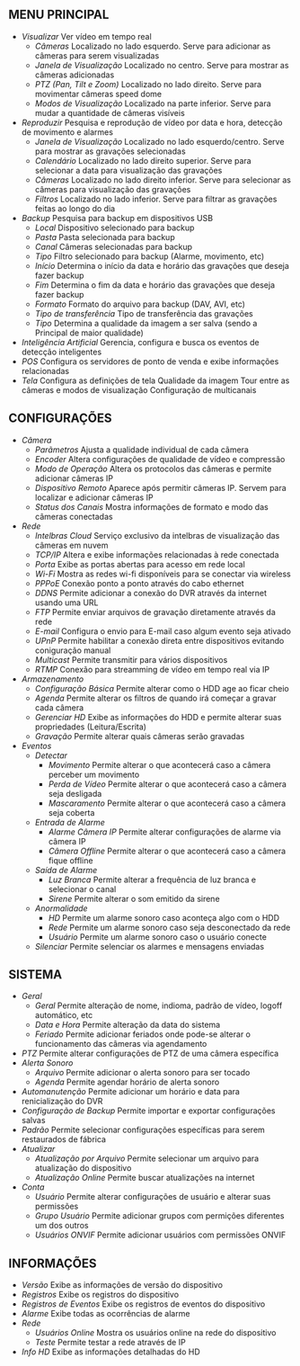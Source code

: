 ## MENU PRINCIPAL

- *Visualizar*
	Ver vídeo em tempo real
	- *Câmeras*
		Localizado no lado esquerdo. Serve para adicionar as câmeras para serem visualizadas
	- *Janela de Visualização*
		Localizado no centro. Serve para mostrar as câmeras adicionadas
	- *PTZ (Pan, Tilt e  Zoom)*
		Localizado no lado direito. Serve para movimentar câmeras speed dome
	- *Modos de Visualização*
		Localizado na parte inferior. Serve para mudar a quantidade de câmeras visíveis
- *Reproduzir*
	Pesquisa e reprodução de vídeo por data e hora, detecção de movimento e alarmes
	- *Janela de Visualização*
		Localizado no lado esquerdo/centro. Serve para mostrar as gravações selecionadas
	- *Calendário*
		Localizado no lado direito superior. Serve para selecionar a data para visualização das gravações
	- *Câmeras*
		Localizado no lado direito inferior. Serve para selecionar as câmeras para visualização das gravações
	- *Filtros*
		Localizado no lado inferior. Serve para filtrar as gravações feitas ao longo do dia
- *Backup*
	Pesquisa para backup em dispositivos USB
	- *Local*
		Dispositivo selecionado para backup
	- *Pasta*
		Pasta selecionada para backup
	- *Canal*
		Câmeras selecionadas para backup
	- *Tipo*
		Filtro selecionado para backup (Alarme, movimento, etc)
	- *Início*
		Determina o início da data e horário das gravações que deseja fazer backup
	- *Fim*
		Determina o fim da data e horário das gravações que deseja fazer backup
	- *Formato*
		Formato do arquivo para backup (DAV, AVI, etc)
	- *Tipo de transferência*
		Tipo de transferência das gravações
	- *Tipo*
		Determina a qualidade da imagem a ser salva (sendo a Principal de maior qualidade)
- *Inteligência Artificial*
	Gerencia, configura e busca os eventos de detecção inteligentes
- *POS*
	Configura os servidores de ponto de venda e exibe informações relacionadas
- *Tela*
	Configura as definições de tela
	Qualidade da imagem
	Tour entre as câmeras e modos de visualização
	Configuração de multicanais

## CONFIGURAÇÕES

- *Câmera*
	- *Parãmetros*
		Ajusta a qualidade individual de cada cãmera
	- *Encoder*
		Altera configurações de qualidade de vídeo e compressão
	- *Modo de Operação*
		Altera os protocolos das câmeras e permite adicionar câmeras IP
	- *Dispositivo Remoto*
		Aparece após permitir cãmeras IP. Servem para localizar e adicionar câmeras IP
	- *Status dos Canais*
		Mostra informações de formato e modo das câmeras conectadas
- *Rede*
	- *Intelbras Cloud*
		Serviço exclusivo da intelbras de visualização das câmeras em nuvem
	- *TCP/IP*
		Altera e exibe informações relacionadas à rede conectada
	- *Porta*
		Exibe as portas abertas para acesso em rede local
	- *Wi-Fi*
		Mostra as redes wi-fi disponíveis para se conectar via wireless
	- *PPPoE*
		Conexão ponto a ponto através do cabo ethernet
	- *DDNS*
		Permite adicionar a conexão do DVR através da internet usando uma URL
	- *FTP*
		Permite enviar arquivos de gravação diretamente através da rede
	- *E-mail*
		Configura o envio para E-mail caso algum evento seja ativado
	- *UPnP*
		Permite habilitar a conexão direta entre dispositivos evitando coniguração manual
	- *Multicast*
		Permite transmitir para vários dispositivos
	- *RTMP*
		Conexão para streamming de vídeo em tempo real via IP
- *Armazenamento*
	- *Configuração Básica*
		Permite alterar como o HDD age ao ficar cheio
	- *Agenda*
		Permite alterar os filtros de quando irá começar a gravar cada câmera
	- *Gerenciar HD*
		Exibe as informações do HDD e permite alterar  suas propriedades (Leitura/Escrita)
	- *Gravação*
		Permite alterar quais câmeras serão gravadas
- *Eventos*
	- *Detectar*
		- *Movimento*
			Permite alterar o que acontecerá caso a câmera perceber um movimento
		- *Perda de Vídeo*
			Permite alterar o que acontecerá caso a câmera seja desligada
		- *Mascaramento*
			Permite alterar o que acontecerá caso a câmera seja coberta
	- *Entrada de Alarme*
		- *Alarme Câmera IP*
			Permite alterar configurações de alarme via câmera IP
		- *Câmera Offline*
			Permite alterar o que acontecerá caso a câmera fique offline
	- *Saída de Alarme*
		- *Luz Branca*
			Permite alterar a frequência de luz branca e selecionar o canal
		- *Sirene*
			Permite alterar o som emitido da sirene
	- *Anormalidade*
		- *HD*
			Permite um alarme sonoro caso aconteça algo com o HDD
		- *Rede*
			Permite um alarme sonoro caso seja desconectado da rede
		- *Usuário*
			Permite um alarme sonoro caso o usuário conecte
	- *Silenciar*
		Permite selenciar os alarmes e mensagens enviadas

## SISTEMA
	
- *Geral*
	- *Geral*
		Permite alteração de nome, indioma, padrão de vídeo, logoff automático, etc
	- *Data e Hora*
		Permite alteração da data  do sistema
	- *Feriado*
		Permite adicionar feriados onde pode-se alterar o funcionamento das câmeras via agendamento
- *PTZ*
	Permite alterar configurações de PTZ de uma câmera específica
- *Alerta Sonoro*
	- *Arquivo*
		Permite adicionar o alerta sonoro para ser tocado
	- *Agenda*
		Permite agendar horário de alerta sonoro
- *Automanutenção*
	Permite adicionar um horário e data para renicialização do DVR
- *Configuração de Backup*
	Permite importar e exportar configurações salvas
- *Padrão*
	Permite selecionar configurações específicas para serem restaurados de fábrica
- *Atualizar*
	- *Atualização por Arquivo*
		Permite selecionar um arquivo para atualização do dispositivo
	- *Atualização Online*
		Permite buscar atualizações na internet
- *Conta*
	- *Usuário*
		Permite alterar configurações de usuário e alterar suas permissões
	- *Grupo Usuário*
		Permite adicionar grupos com permições diferentes um dos outros
	- *Usuários ONVIF*
		Permite adicionar usuários com permissões ONVIF

## INFORMAÇÕES

- *Versão*
	Exibe as informações de versão do dispositivo
- *Registros*
	Exibe os registros do dispositivo
- *Registros de Eventos*
	Exibe os registros de eventos do dispositivo
- *Alarme*
	Exibe todas as ocorrências de alarme
- *Rede*
	- *Usuários Online*
		Mostra os usuários online na rede do dispositivo
	- *Teste*
		Permite testar a rede através de IP
- *Info HD*
	Exibe as informações detalhadas do HD
